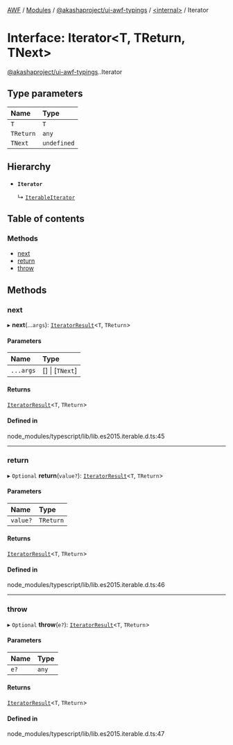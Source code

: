 [AWF](../README.md) / [Modules](../modules.md) / [@akashaproject/ui-awf-typings](../modules/akashaproject_ui_awf_typings.md) / [<internal\>](../modules/akashaproject_ui_awf_typings._internal_.md) / Iterator

# Interface: Iterator<T, TReturn, TNext\>

[@akashaproject/ui-awf-typings](../modules/akashaproject_ui_awf_typings.md).[<internal>](../modules/akashaproject_ui_awf_typings._internal_.md).Iterator

## Type parameters

| Name | Type |
| :------ | :------ |
| `T` | `T` |
| `TReturn` | `any` |
| `TNext` | `undefined` |

## Hierarchy

- **`Iterator`**

  ↳ [`IterableIterator`](akashaproject_ui_awf_typings._internal_.IterableIterator.md)

## Table of contents

### Methods

- [next](akashaproject_ui_awf_typings._internal_.Iterator.md#next)
- [return](akashaproject_ui_awf_typings._internal_.Iterator.md#return)
- [throw](akashaproject_ui_awf_typings._internal_.Iterator.md#throw)

## Methods

### next

▸ **next**(...`args`): [`IteratorResult`](../modules/akashaproject_ui_awf_typings._internal_.md#iteratorresult)<`T`, `TReturn`\>

#### Parameters

| Name | Type |
| :------ | :------ |
| `...args` | [] \| [`TNext`] |

#### Returns

[`IteratorResult`](../modules/akashaproject_ui_awf_typings._internal_.md#iteratorresult)<`T`, `TReturn`\>

#### Defined in

node_modules/typescript/lib/lib.es2015.iterable.d.ts:45

___

### return

▸ `Optional` **return**(`value?`): [`IteratorResult`](../modules/akashaproject_ui_awf_typings._internal_.md#iteratorresult)<`T`, `TReturn`\>

#### Parameters

| Name | Type |
| :------ | :------ |
| `value?` | `TReturn` |

#### Returns

[`IteratorResult`](../modules/akashaproject_ui_awf_typings._internal_.md#iteratorresult)<`T`, `TReturn`\>

#### Defined in

node_modules/typescript/lib/lib.es2015.iterable.d.ts:46

___

### throw

▸ `Optional` **throw**(`e?`): [`IteratorResult`](../modules/akashaproject_ui_awf_typings._internal_.md#iteratorresult)<`T`, `TReturn`\>

#### Parameters

| Name | Type |
| :------ | :------ |
| `e?` | `any` |

#### Returns

[`IteratorResult`](../modules/akashaproject_ui_awf_typings._internal_.md#iteratorresult)<`T`, `TReturn`\>

#### Defined in

node_modules/typescript/lib/lib.es2015.iterable.d.ts:47
